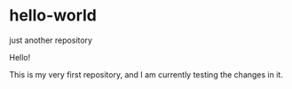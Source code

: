 # hello-world
just another repository

Hello! 

This is my very first repository, and I am currently testing the changes in it.
